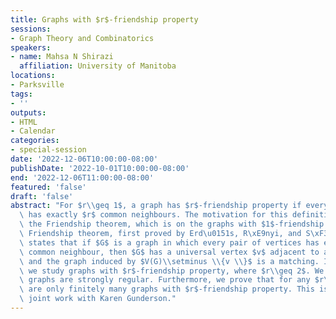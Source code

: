 ```yaml
---
title: Graphs with $r$-friendship property
sessions:
- Graph Theory and Combinatorics
speakers:
- name: Mahsa N Shirazi
  affiliation: University of Manitoba
locations:
- Parksville
tags:
- ''
outputs:
- HTML
- Calendar
categories:
- special-session
date: '2022-12-06T10:00:00-08:00'
publishDate: '2022-10-01T10:00:00-08:00'
end: '2022-12-06T11:00:00-08:00'
featured: 'false'
draft: 'false'
abstract: "For $r\\geq 1$, a graph has $r$-friendship property if every pair of vertices\
  \ has exactly $r$ common neighbours. The motivation for this definition is from\
  \ the Friendship theorem, which is on the graphs with $1$-friendship property. The\
  \ Friendship theorem, first proved by Erd\u0151s, R\xE9nyi, and S\xF3s in 1966,\
  \ states that if $G$ is a graph in which every pair of vertices has exactly one\
  \ common neighbour, then $G$ has a universal vertex $v$ adjacent to all others,\
  \ and the graph induced by $V(G)\\setminus \\{v \\}$ is a matching. In this presentation,\
  \ we study graphs with $r$-friendship property, where $r\\geq 2$. We show all such\
  \ graphs are strongly regular. Furthermore, we prove that for any $r\\geq 2$, there\
  \ are only finitely many graphs with $r$-friendship property. This is an ongoing\
  \ joint work with Karen Gunderson."
---
```

